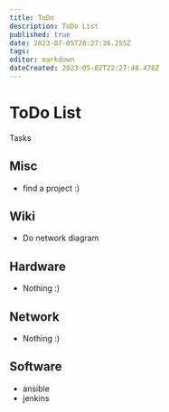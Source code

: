 ```yaml
---
title: ToDo
description: ToDo List
published: true
date: 2023-07-05T20:27:38.255Z
tags: 
editor: markdown
dateCreated: 2023-05-02T22:27:48.478Z
---
```


# ToDo List
Tasks

## Misc
* find a project :)

## Wiki
* Do network diagram

## Hardware
* Nothing :)

## Network
* Nothing :)

## Software
* ansible
* jenkins






